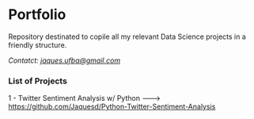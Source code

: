 # Portfolio

Repository destinated to copile all my relevant Data Science projects in a friendly structure.

*Contatct: jaques.ufba@gmail.com*



### List of Projects
1 - Twitter Sentiment Analysis w/ Python ---> https://github.com/Jaquesd/Python-Twitter-Sentiment-Analysis